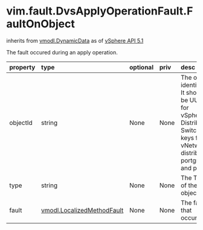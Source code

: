 vim.fault.DvsApplyOperationFault.FaultOnObject
==============================================
inherits from [vmodl.DynamicData](docs/vmodl.DynamicData.md)
as of [vSphere API 5.1](vim.version.md#vim.version.version8)


The fault occured during an apply operation.

| property | type | optional | priv | desc |
|:---------|:-----|:---------|:-----|:-----|
| objectId | string | None | None | The object identifier. It should be UUID for vSphere Distributed Switches,    keys for vNetwork distributed portgroups and ports. |
| type | string | None | None | The Type of the objects. |
| fault | [vmodl.LocalizedMethodFault](vmodl.LocalizedMethodFault.md "vmodl.LocalizedMethodFault") | None | None | The fault that occured. |



